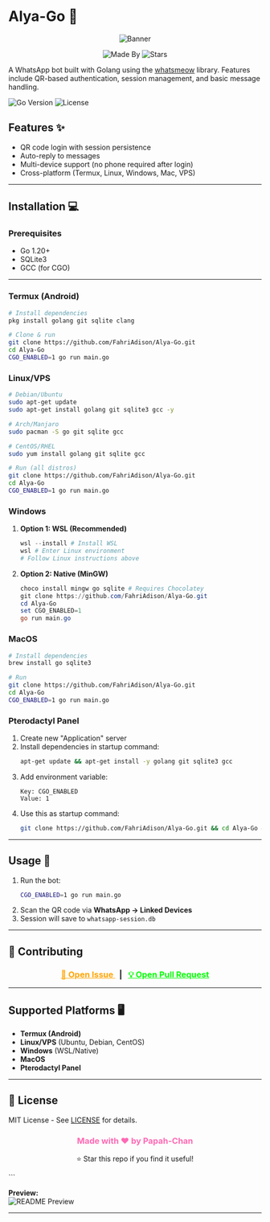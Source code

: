 # Alya-Go 🤖

<div align="center">
  <img src="https://encrypted-tbn0.gstatic.com/images?q=tbn:ANd9GcTmLTDVt8C5Bpe7atTmZJpl3AiOUGQbBArv-FL8wnx72BauhhDnAQqNX30z&s=10" alt="Banner">
  <br>
  
  ![Made By](https://img.shields.io/badge/Made_By-Papah--Chan-blueviolet)
  ![Stars](https://img.shields.io/badge/Don't_Forget_To-⭐_Give_Stars!-yellow)

</div>

A WhatsApp bot built with Golang using the [whatsmeow](https://github.com/tulir/whatsmeow) library. Features include QR-based authentication, session management, and basic message handling.

![Go Version](https://img.shields.io/badge/Go-1.20%2B-blue)
![License](https://img.shields.io/badge/License-MIT-green)

## Features ✨
- QR code login with session persistence
- Auto-reply to messages
- Multi-device support (no phone required after login)
- Cross-platform (Termux, Linux, Windows, Mac, VPS)

---

## Installation 💻

### **Prerequisites**
- Go 1.20+
- SQLite3
- GCC (for CGO)

---

### **Termux (Android)**
```bash
# Install dependencies
pkg install golang git sqlite clang

# Clone & run
git clone https://github.com/FahriAdison/Alya-Go.git
cd Alya-Go
CGO_ENABLED=1 go run main.go
```

### **Linux/VPS**
```bash
# Debian/Ubuntu
sudo apt-get update
sudo apt-get install golang git sqlite3 gcc -y

# Arch/Manjaro
sudo pacman -S go git sqlite gcc

# CentOS/RHEL
sudo yum install golang git sqlite gcc

# Run (all distros)
git clone https://github.com/FahriAdison/Alya-Go.git
cd Alya-Go
CGO_ENABLED=1 go run main.go
```

### **Windows**
1. **Option 1: WSL (Recommended)**
   ```powershell
   wsl --install # Install WSL
   wsl # Enter Linux environment
   # Follow Linux instructions above
   ```

2. **Option 2: Native (MinGW)**
   ```powershell
   choco install mingw go sqlite # Requires Chocolatey
   git clone https://github.com/FahriAdison/Alya-Go.git
   cd Alya-Go
   set CGO_ENABLED=1
   go run main.go
   ```

### **MacOS**
```bash
# Install dependencies
brew install go sqlite3

# Run
git clone https://github.com/FahriAdison/Alya-Go.git
cd Alya-Go
CGO_ENABLED=1 go run main.go
```

### **Pterodactyl Panel**
1. Create new "Application" server
2. Install dependencies in startup command:
   ```bash
   apt-get update && apt-get install -y golang git sqlite3 gcc
   ```
3. Add environment variable:
   ```
   Key: CGO_ENABLED
   Value: 1
   ```
4. Use this as startup command:
   ```bash
   git clone https://github.com/FahriAdison/Alya-Go.git && cd Alya-Go && go run main.go
   ```

---

## Usage 🚀
1. Run the bot:
   ```bash
   CGO_ENABLED=1 go run main.go
   ```
2. Scan the QR code via **WhatsApp → Linked Devices**
3. Session will save to `whatsapp-session.db`

---

## 🤝 Contributing

<div align="center">
  <h3>
    <a href="https://github.com/FahriAdison/Alya-Go/issues/new/choose" style="color: #FFA500;">
      🚨 Open Issue
    </a>
    &nbsp;&nbsp;|&nbsp;&nbsp;
    <a href="https://github.com/FahriAdison/Alya-Go/compare" style="color: #00FF00;">
      💡 Open Pull Request
    </a>
  </h3>
</div>

---

## Supported Platforms 🖥️
- **Termux (Android)**
- **Linux/VPS** (Ubuntu, Debian, CentOS)
- **Windows** (WSL/Native)
- **MacOS**
- **Pterodactyl Panel**

---

## 📜 License
MIT License - See [LICENSE](LICENSE) for details.

<div align="center" style="margin-top: 20px;">
  <h3 style="color: #FF69B4;">
    Made with ❤️ by Papah-Chan
  </h3>
  <p>
    ⭐ Star this repo if you find it useful!
  </p>
</div>
```

**Preview:**  
![README Preview](https://placehold.co/800x500/1a1a1a/FFF?text=README+Preview%0A%0A%F0%9F%A4%96+Alya-Go%0A%0AImage+Banner%0A%0ABadges%0A%0AFeatures%0A%0AInstallation+Code%0A%0AContributing+Links%0A%0APlatforms%0A%0ALicense%0A%0AFooter)

---
